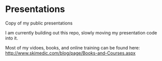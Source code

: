 # Presentations
Copy of my public presentations

I am currently building out this repo, slowly moving my presentation code into it.

Most of my vidoes, books, and online training can be found here: http://www.skimedic.com/blog/page/Books-and-Courses.aspx 
